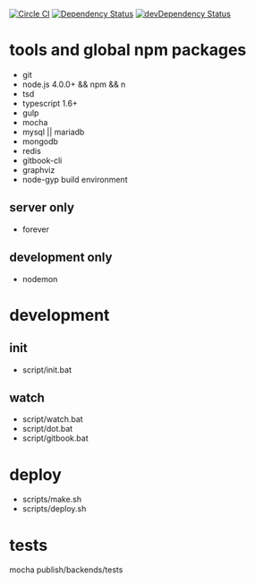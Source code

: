 [![Circle CI](https://circleci.com/gh/plantain-00/SubsNoti/tree/master.svg?style=svg)](https://circleci.com/gh/plantain-00/SubsNoti/tree/master)
[![Dependency Status](https://david-dm.org/plantain-00/SubsNoti.svg)](https://david-dm.org/plantain-00/SubsNoti)
[![devDependency Status](https://david-dm.org/plantain-00/SubsNoti/dev-status.svg)](https://david-dm.org/plantain-00/SubsNoti#info=devDependencies)

# tools and global npm packages

+ git
+ node.js 4.0.0+ && npm && n
+ tsd
+ typescript 1.6+
+ gulp
+ mocha
+ mysql || mariadb
+ mongodb
+ redis
+ gitbook-cli
+ graphviz
+ node-gyp build environment

## server only

+ forever

## development only

+ nodemon

# development

## init

+ script/init.bat

## watch

+ script/watch.bat
+ script/dot.bat
+ script/gitbook.bat

# deploy

+ scripts/make.sh
+ scripts/deploy.sh

# tests

mocha publish/backends/tests